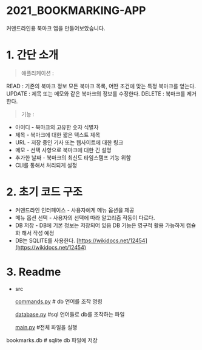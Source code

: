 # 2021_BOOKMARKING-APP
커맨드라인용 북마크 앱을 만들어보았습니다.

# 1. 간단 소개

> 애플리케이션 :

READ : 기존의 북마크 정보 모든 북마크 목록, 어떤 조건에 맞는 특정 북마크를 얻는다.
UPDATE : 제목 또는 메모와 같은 북마크의 정보를 수정한다.
DELETE : 북마크를 제거한다.

> 기능 :

- 아이디 - 북마크의 고유한 숫자 식별자
- 제목 - 북마크에 대한 짧은 텍스트 제목
- URL - 저장 중인 기사 또는 웹사이트에 대한 링크
- 메모 - 선택 사항으로 북마크에 대한 긴 설명
- 추가한 날짜 - 북마크의 최신도 타임스탬프 기능 위함
- CLI를 통해서 처리되게 설정

# 2. 초기 코드 구조

- 커맨드라인 인터페이스 - 사용자에게 메뉴 옵션을 제공
- 메뉴 옵션 선택 - 사용자의 선택에 따라 알고리즘 작동이 다르다.
- DB 저장 - DB에 기본 정보는 저장되어 있음 DB 기능은 영구적 활용 가능하게 캡슐화 해서 작성 예정
- DB는 SQLITE를 사용한다. [https://wikidocs.net/12454](https://wikidocs.net/12454)

# 3. Readme

- src

    [commands.py](https://github.com/kani215/2021_BOOKMARKING-APP/blob/main/src/commands.py) # db 언어를 조작 명령

    [database.py](https://github.com/kani215/2021_BOOKMARKING-APP/blob/main/src/database.py) #sql 언어들로 db를 조작하는 파일

    [main.py](https://github.com/kani215/2021_BOOKMARKING-APP/blob/main/src/main.py) #전체 파일을 실행

bookmarks.db # sqlite db 파일에 저장
